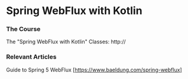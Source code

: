 # Spring WebFlux with Kotlin

### The Course
The "Spring WebFlux with Kotlin" Classes: http://

### Relevant Articles
Guide to Spring 5 WebFlux [https://www.baeldung.com/spring-webflux]
